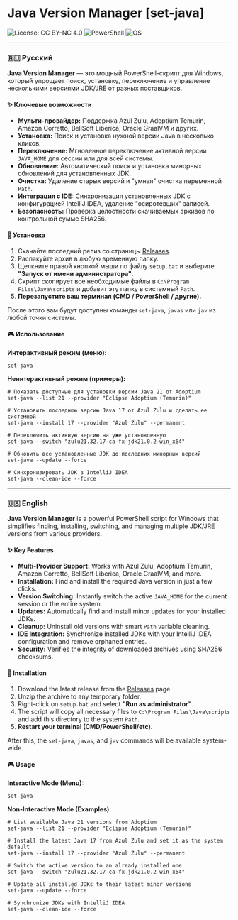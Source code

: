 # Java Version Manager [set-java]

![License: CC BY-NC 4.0](https://img.shields.io/badge/License-CC%20BY--NC%204.0-lightgrey.svg)
![PowerShell](https://img.shields.io/badge/PowerShell-5.1%2B-blue.svg)
![OS](https://img.shields.io/badge/OS-Windows-blue.svg)

---

### 🇷🇺 Русский

**Java Version Manager** — это мощный PowerShell-скрипт для Windows, который упрощает поиск, установку, переключение и управление несколькими версиями JDK/JRE от разных поставщиков.

#### ✨ Ключевые возможности

*   **Мульти-провайдер:** Поддержка Azul Zulu, Adoptium Temurin, Amazon Corretto, BellSoft Liberica, Oracle GraalVM и других.
*   **Установка:** Поиск и установка нужной версии Java в несколько кликов.
*   **Переключение:** Мгновенное переключение активной версии `JAVA_HOME` для сессии или для всей системы.
*   **Обновление:** Автоматический поиск и установка минорных обновлений для установленных JDK.
*   **Очистка:** Удаление старых версий и "умная" очистка переменной `Path`.
*   **Интеграция с IDE:** Синхронизация установленных JDK с конфигурацией IntelliJ IDEA, удаление "осиротевших" записей.
*   **Безопасность:** Проверка целостности скачиваемых архивов по контрольной сумме SHA256.

#### 🚀 Установка

1.  Скачайте последний релиз со страницы [Releases](https://github.com/PixelmonPRO/Java-Version-Manager/releases).
2.  Распакуйте архив в любую временную папку.
3.  Щелкните правой кнопкой мыши по файлу `setup.bat` и выберите **"Запуск от имени администратора"**.
4.  Скрипт скопирует все необходимые файлы в `C:\Program Files\Java\scripts` и добавит эту папку в системный `Path`.
5.  **Перезапустите ваш терминал (CMD / PowerShell / другие).**

После этого вам будут доступны команды `set-java`, `javas` или `jav` из любой точки системы.

#### 🎮 Использование

**Интерактивный режим (меню):**
```
set-java
```

**Неинтерактивный режим (примеры):**
```
# Показать доступные для установки версии Java 21 от Adoptium
set-java --list 21 --provider "Eclipse Adoptium (Temurin)"

# Установить последнюю версию Java 17 от Azul Zulu и сделать ее системной
set-java --install 17 --provider "Azul Zulu" --permanent

# Переключить активную версию на уже установленную
set-java --switch "zulu21.32.17-ca-fx-jdk21.0.2-win_x64"

# Обновить все установленные JDK до последних минорных версий
set-java --update --force

# Синхронизировать JDK в IntelliJ IDEA
set-java --clean-ide --force
```
---

### 🇺🇸 English

**Java Version Manager** is a powerful PowerShell script for Windows that simplifies finding, installing, switching, and managing multiple JDK/JRE versions from various providers.

#### ✨ Key Features

*   **Multi-Provider Support:** Works with Azul Zulu, Adoptium Temurin, Amazon Corretto, BellSoft Liberica, Oracle GraalVM, and more.
*   **Installation:** Find and install the required Java version in just a few clicks.
*   **Version Switching:** Instantly switch the active `JAVA_HOME` for the current session or the entire system.
*   **Updates:** Automatically find and install minor updates for your installed JDKs.
*   **Cleanup:** Uninstall old versions with smart `Path` variable cleaning.
*   **IDE Integration:** Synchronize installed JDKs with your IntelliJ IDEA configuration and remove orphaned entries.
*   **Security:** Verifies the integrity of downloaded archives using SHA256 checksums.

#### 🚀 Installation

1.  Download the latest release from the [Releases](https://github.com/PixelmonPRO/Java-Version-Manager/releases) page.
2.  Unzip the archive to any temporary folder.
3.  Right-click on `setup.bat` and select **"Run as administrator"**.
4.  The script will copy all necessary files to `C:\Program Files\Java\scripts` and add this directory to the system `Path`.
5.  **Restart your terminal (CMD/PowerShell/etc).**

After this, the `set-java`, `javas`, and `jav` commands will be available system-wide.

#### 🎮 Usage

**Interactive Mode (Menu):**
```
set-java
```

**Non-Interactive Mode (Examples):**
```
# List available Java 21 versions from Adoptium
set-java --list 21 --provider "Eclipse Adoptium (Temurin)"

# Install the latest Java 17 from Azul Zulu and set it as the system default
set-java --install 17 --provider "Azul Zulu" --permanent

# Switch the active version to an already installed one
set-java --switch "zulu21.32.17-ca-fx-jdk21.0.2-win_x64"

# Update all installed JDKs to their latest minor versions
set-java --update --force

# Synchronize JDKs with IntelliJ IDEA
set-java --clean-ide --force
```